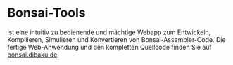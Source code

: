# Bonsai-Tools
ist eine intuitiv zu bedienende und mächtige Webapp zum Entwickeln, Kompilieren, Simulieren und Konvertieren von Bonsai-Assembler-Code.
Die fertige Web-Anwendung und den kompletten Quellcode finden Sie auf [bonsai.dibaku.de](https://bonsai.dibaku.de)
